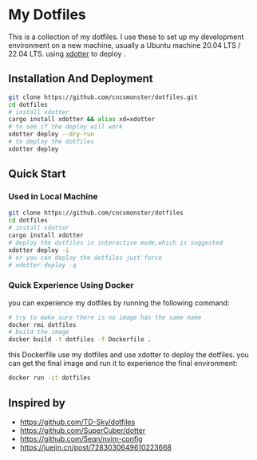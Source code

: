 # My Dotfiles 

This is a collection of my dotfiles. 
I use these to set up my development environment on a new machine, usually a Ubuntu machine 20.04 LTS / 22.04 LTS.
using [xdotter](https://github.com/cncsmonster/xdotter) to deploy .

## Installation And Deployment

```bash
git clone https://github.com/cncsmonster/dotfiles.git
cd dotfiles
# install xdotter
cargo install xdotter && alias xd=xdotter
# to see if the deploy will work
xdotter deploy --dry-run
# to deploy the dotfiles
xdotter deploy
```

## Quick Start

### Used in Local Machine

```bash
git clone https://github.com/cncsmonster/dotfiles
cd dotfiles
# install xdotter
cargo install xdotter
# deploy the dotfiles in interactive mode,which is suggested
xdotter deploy -i
# or you can deploy the dotfiles just force
# xdotter deploy -q
```

### Quick Experience Using Docker
you can experience my dotfiles by running the following command:

```bash
# try to make sure there is no image has the same name
docker rmi dotfiles
# build the image
docker build -t dotfiles -f Dockerfile .
```
this Dockerfile use my dotfiles and use xdotter to deploy the dotfiles.
you can get the final image and run it to experience the final environment:

```zsh
docker run -it dotfiles
```

## Inspired by 

- https://github.com/TD-Sky/dotfiles
- https://github.com/SuperCuber/dotter
- https://github.com/5eqn/nvim-config
- https://juejin.cn/post/7283030649610223668